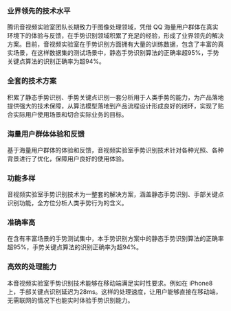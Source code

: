 ### 业界领先的技术水平 
腾讯音视频实验室团队长期致力于图像处理领域，凭借 QQ 海量用户群体在真实环境下的体验与反馈，在手势识别领域积累了充足的经验，形成了业界领先的解决方案。目前，音视频实验室在手势识别方面拥有大量的训练数据，包含了丰富的真实场景，在这样数据集的测试场景中，静态手势识别算法的正确率超95%，手势关键点算法的识别正确率为超94%。

### 全套的技术方案
积累了静态手势识别、手势关键点识别一套分析用于人类手势的能力，为产品落地提供强大的技术保障，从算法模型落地到产品流程设计形成良好的闭环，实现了贴合实际用户使用场景和切合实际业务的目标。

### 海量用户群体体验和反馈
基于海量用户群体的体验和反馈，音视频实验室手势识别技术针对各种光照、各种背景进行了优化，保障用户良好的使用体验。  

### 功能多样
音视频实验室手势识别技术为一整套的解决方案，涵盖静态手势识别、手部关键点识别功能，全方位分析人类手势行为的含义。

### 准确率高
在含有丰富场景的手势测试集中，本手势识别方案中的静态手势识别算法的正确率超95%，手势关键点算法的识别正确率为超94%。

### 高效的处理能力
本音视频实验室手势识别技术能够在移动端满足实时性要求。例如在 iPhone8 上，手部关键点识别延迟为28ms。这样的处理速度，让用户能够直接在移动端，无需联网的情况下也能实时体验手势识别能力。
